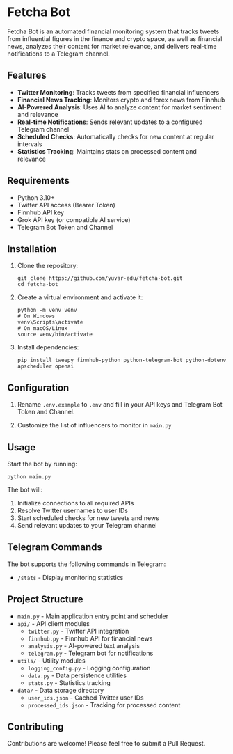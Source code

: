 # Fetcha Bot

Fetcha Bot is an automated financial monitoring system that tracks tweets from influential figures in the finance and crypto space, as well as financial news, analyzes their content for market relevance, and delivers real-time notifications to a Telegram channel.

## Features

- **Twitter Monitoring**: Tracks tweets from specified financial influencers
- **Financial News Tracking**: Monitors crypto and forex news from Finnhub
- **AI-Powered Analysis**: Uses AI to analyze content for market sentiment and relevance
- **Real-time Notifications**: Sends relevant updates to a configured Telegram channel
- **Scheduled Checks**: Automatically checks for new content at regular intervals
- **Statistics Tracking**: Maintains stats on processed content and relevance

## Requirements

- Python 3.10+
- Twitter API access (Bearer Token)
- Finnhub API key
- Grok API key (or compatible AI service)
- Telegram Bot Token and Channel

## Installation

1. Clone the repository:
   ```
   git clone https://github.com/yuvar-edu/fetcha-bot.git
   cd fetcha-bot
   ```

2. Create a virtual environment and activate it:
   ```
   python -m venv venv
   # On Windows
   venv\Scripts\activate
   # On macOS/Linux
   source venv/bin/activate
   ```

3. Install dependencies:
   ```
   pip install tweepy finnhub-python python-telegram-bot python-dotenv apscheduler openai
   ```

## Configuration

1. Rename `.env.example` to `.env` and fill in your API keys and Telegram Bot Token and Channel.

2. Customize the list of influencers to monitor in `main.py`

## Usage

Start the bot by running:
```
python main.py
```

The bot will:
1. Initialize connections to all required APIs
2. Resolve Twitter usernames to user IDs
3. Start scheduled checks for new tweets and news
4. Send relevant updates to your Telegram channel

## Telegram Commands

The bot supports the following commands in Telegram:
- `/stats` - Display monitoring statistics

## Project Structure

- `main.py` - Main application entry point and scheduler
- `api/` - API client modules
  - `twitter.py` - Twitter API integration
  - `finnhub.py` - Finnhub API for financial news
  - `analysis.py` - AI-powered text analysis
  - `telegram.py` - Telegram bot for notifications
- `utils/` - Utility modules
  - `logging_config.py` - Logging configuration
  - `data.py` - Data persistence utilities
  - `stats.py` - Statistics tracking
- `data/` - Data storage directory
  - `user_ids.json` - Cached Twitter user IDs
  - `processed_ids.json` - Tracking for processed content


## Contributing

Contributions are welcome! Please feel free to submit a Pull Request.